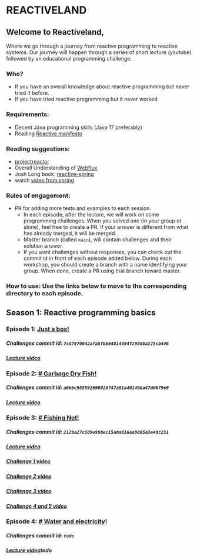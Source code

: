 # REACTIVELAND

## Welcome to Reactiveland,
Where we go through a journey from reactive programming to reactive systems.
Our journey will happen through a series of short lecture (youtube) followed by an educational programming challenge.

### Who?
 - If you have an overall knowledge about reactive programming but never tried it before.
 - If you have tried reactive programming but it never worked

### Requirements:
 - Decent Java programming skills (Java 17 preferably)
 - Reading [Reactive manifesto](https://www.reactivemanifesto.org)
 
### Reading suggestions:
 - [projectreactor](https://projectreactor.io/) 
 - Overall Understanding of [Webflux](https://docs.spring.io/spring-framework/docs/current/reference/html/web-reactive.html)
 - Josh Long book: [reactive-spring](https://leanpub.com/reactive-spring)
 - watch [video from spring](https://youtu.be/IZ2SoXUiS7M)
### Rules of engagement:
 - PR for adding more tests and examples to each session.
   - In each episode, after the lecture, we will work on some programming challenges.
   When you solved one (in your group or alone), feel free to create a PR.
   If your answer is different from what has already merged, it will be merged.
   - Master branch (called `main`), will contain challenges and their solution answer.
   - If you want challenges without responses, you can check out the commit id in front of each episode added below.
   During each workshop, you should create a branch with a name identifying your group.
   When done, create a PR using that branch toward master.
   

### How to use: Use the links below to move to the corresponding directory to each episode.

## Season 1: Reactive programming basics
### Episode 1: [Just a box!](reactiveland-s1-basics/src/test/java/reactiveland/season1/episode1)
##### Challenges commit id: `7cd7970042afa5fbb64814494f29808a225cb446`
##### [Lecture video](https://youtu.be/vo9MmVlVyQM) 

### Episode 2: [# Garbage Dry Fish!](reactiveland-s1-basics/src/test/java/reactiveland/season1/episode2)
##### Challenges commit id: `a6bbc988592690020747a81a4014bba47dd679e9`
##### [Lecture video](https://youtu.be/qzBCElYrkdo)

### Episode 3: [# Fishing Net!](reactiveland-s1-basics/src/test/java/reactiveland/season1/episode3)
##### Challenges commit id: `2129a27c309e99bec15aba816aa9005a3e4dc231`
##### [Lecture video](https://www.youtube.com/watch?v=PEESaoM0zdg&ab_channel=Reactiveland)
##### [Challenge 1 video](https://www.youtube.com/watch?v=PEESaoM0zdg&ab_channel=Reactiveland)
##### [Challenge 2 video](https://www.youtube.com/watch?v=PEESaoM0zdg&ab_channel=Reactiveland)
##### [Challenge 3 video](https://www.youtube.com/watch?v=PEESaoM0zdg&ab_channel=Reactiveland)
##### [Challenge 4 and 5 video](https://www.youtube.com/watch?v=PEESaoM0zdg&ab_channel=Reactiveland)

### Episode 4: [# Water and electricity!](reactiveland-s1-basics/src/test/java/reactiveland/season1/episode4)
##### Challenges commit id: `todo`
##### [Lecture video]()todo



